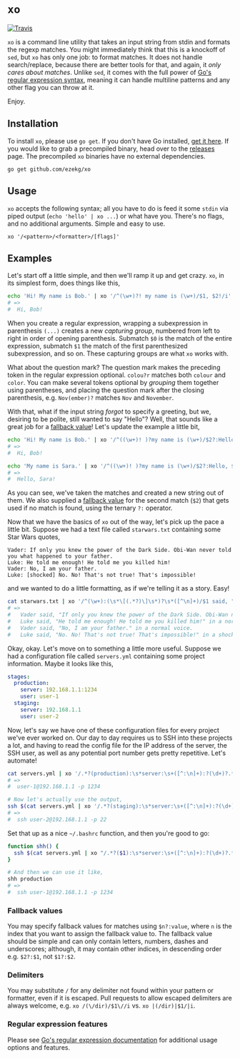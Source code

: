 # `xo`
[![Travis](https://img.shields.io/travis/ezekg/xo.svg?style=flat-square)](https://travis-ci.org/ezekg/xo)

`xo` is a command line utility that takes an input string from stdin and formats
the regexp matches. You might immediately think that this is a knockoff of `sed`,
but `xo` has only one job: to format matches. It does not handle search/replace,
because there are better tools for that, and again, it _only cares about matches_.
Unlike `sed`, it comes with the full power of [Go's regular expression syntax](https://golang.org/pkg/regexp/syntax/),
meaning it can handle multiline patterns and any other flag you can throw at it.

Enjoy.

## Installation
To install `xo`, please use `go get`. If you don't have Go installed, [get it here](https://golang.org/dl/).
If you would like to grab a precompiled binary, head over to the [releases](https://github.com/ezekg/xo/releases)
page. The precompiled `xo` binaries have no external dependencies.

```
go get github.com/ezekg/xo
```

## Usage
`xo` accepts the following syntax; all you have to do is feed it some `stdin` via
piped output (`echo 'hello' | xo ...`) or what have you. There's no flags, and no
additional arguments. Simple and easy to use.
```
xo '/<pattern>/<formatter>/[flags]'
```

## Examples
Let's start off a little simple, and then we'll ramp it up and get crazy. `xo`,
in its simplest form, does things like this,
```bash
echo 'Hi! My name is Bob.' | xo '/^(\w+)?! my name is (\w+)/$1, $2!/i'
# =>
#  Hi, Bob!
```

When you create a regular expression, wrapping a subexpression in parenthesis `(...)`
creates a new _capturing group_, numbered from left to right in order of opening
parenthesis. Submatch `$0` is the match of the entire expression, submatch `$1`
the match of the first parenthesized subexpression, and so on. These capturing
groups are what `xo` works with.

What about the question mark? The question mark makes the preceding token in the
regular expression optional. `colou?r` matches both `colour` and `color`. You can
make several tokens optional by _grouping_ them together using parentheses, and
placing the question mark after the closing parenthesis, e.g. `Nov(ember)?`
matches `Nov` and `November`.

With that, what if the input string _forgot_ to specify a greeting, but we, desiring
to be polite, still wanted to say "Hello"? Well, that sounds like a great job for
a [fallback value](#fallback-values)! Let's update the example a little bit,
```bash
echo 'Hi! My name is Bob.' | xo '/^((\w+)! )?my name is (\w+)/$2?:Hello, $3!/i'
# =>
#  Hi, Bob!

echo 'My name is Sara.' | xo '/^((\w+)! )?my name is (\w+)/$2?:Hello, $3!/i'
# =>
#  Hello, Sara!
```

As you can see, we've taken the matches and created a new string out of them. We
also supplied a [fallback value](#fallback-values) for the second match (`$2`)
that gets used if no match is found, using the ternary `?:` operator.

Now that we have the basics of `xo` out of the way, let's pick up the pace a little
bit. Suppose we had a text file called `starwars.txt` containing some Star Wars quotes,
```
Vader: If only you knew the power of the Dark Side. Obi-Wan never told you what happened to your father.
Luke: He told me enough! He told me you killed him!
Vader: No, I am your father.
Luke: [shocked] No. No! That's not true! That's impossible!
```

and we wanted to do a little formatting, as if we're telling it as a story. Easy!
```bash
cat starwars.txt | xo '/^(\w+):(\s*\[(.*?)\]\s*)?\s*([^\n]+)/$1 said, "$4" in a $3?:normal voice./mi'
# =>
#   Vader said, "If only you knew the power of the Dark Side. Obi-Wan never told you what happened to your father." in a normal voice.
#   Luke said, "He told me enough! He told me you killed him!" in a normal voice.
#   Vader said, "No, I am your father." in a normal voice.
#   Luke said, "No. No! That's not true! That's impossible!" in a shocked voice.
```

Okay, okay. Let's move on to something a little more useful. Suppose we had a
configuration file called `servers.yml` containing some project information.
Maybe it looks like this,
```yml
stages:
  production:
    server: 192.168.1.1:1234
    user: user-1
  staging:
    server: 192.168.1.1
    user: user-2
```

Now, let's say we have one of these configuration files for every project we've ever
worked on. Our day to day requires us to SSH into these projects a lot, and having
to read the config file for the IP address of the server, the SSH user, as well as
any potential port number gets pretty repetitive. Let's automate!
```bash
cat servers.yml | xo '/.*?(production):\s*server:\s+([^:\n]+):?(\d+)?.*?user:\s+([^\n]+).*/$4@$2 -p $3?:22/mis'
# =>
#  user-1@192.168.1.1 -p 1234

# Now let's actually use the output,
ssh $(cat servers.yml | xo '/.*?(staging):\s*server:\s+([^:\n]+):?(\d+)?.*?user:\s+([^\n]+).*/$4@$2 -p $3?:22/mis')
# =>
#  ssh user-2@192.168.1.1 -p 22
```

Set that up as a nice `~/.bashrc` function, and then you're good to go:
```bash
function shh() {
  ssh $(cat servers.yml | xo "/.*?($1):\s*server:\s+([^:\n]+):?(\d+)?.*?user:\s+([^\n]+).*/\$4@\$2 -p \$3?:22/mis")
}

# And then we can use it like,
shh production
# =>
#  ssh user-1@192.168.1.1 -p 1234
```

### Fallback values
You may specify fallback values for matches using `$n?:value`, where `n` is the
index that you want to assign the fallback value to. The fallback value should
be simple and can only contain letters, numbers, dashes and underscores; although,
it may contain other indices, in descending order e.g. `$2?:$1`, not `$1?:$2`.

### Delimiters
You may substitute `/` for any delimiter not found within your pattern or formatter,
even if it is escaped. Pull requests to allow escaped delimiters are always welcome,
e.g. `xo /(\/dir)/$1\//i` vs. `xo |(/dir)|$1/|i`.

### Regular expression features
Please see [Go's regular expression documentation](https://golang.org/pkg/regexp/syntax/)
for additional usage options and features.
